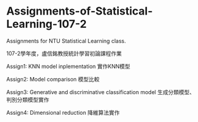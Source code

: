# Assignments-of-Statistical-Learning-107-2
Assignments for NTU Statistical Learning class.

107-2學年度，盧信銘教授統計學習初論課程作業

Assign1: KNN model inplementation 實作KNN模型

Assign2: Model comparison 模型比較

Assign3: Generative and discriminative classification model 生成分類模型、判別分類模型實作

Assign4: Dimensional reduction 降維算法實作
